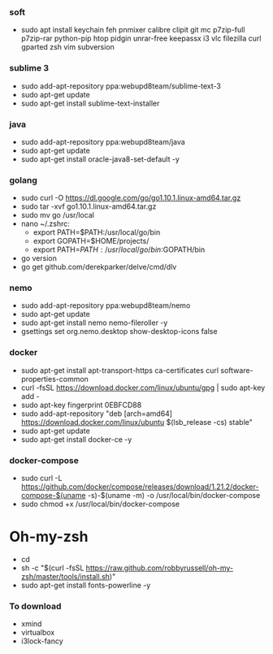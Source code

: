 ### soft
- sudo apt install keychain feh pnmixer calibre clipit git mc p7zip-full p7zip-rar python-pip htop pidgin unrar-free keepassx i3 vlc filezilla curl gparted zsh vim subversion

### sublime 3
- sudo add-apt-repository ppa:webupd8team/sublime-text-3
- sudo apt-get update
- sudo apt-get install sublime-text-installer

### java
- sudo add-apt-repository ppa:webupd8team/java
- sudo apt-get update
- sudo apt-get install oracle-java8-set-default  -y

### golang
- sudo curl -O https://dl.google.com/go/go1.10.1.linux-amd64.tar.gz
- sudo tar -xvf go1.10.1.linux-amd64.tar.gz
- sudo mv go /usr/local
- nano ~/.zshrc:
    - export PATH=$PATH:/usr/local/go/bin
    - export GOPATH=$HOME/projects/
    - export PATH=$PATH:/usr/local/go/bin:$GOPATH/bin
- go version
- go get github.com/derekparker/delve/cmd/dlv

### nemo
- sudo add-apt-repository ppa:webupd8team/nemo
- sudo apt-get update
- sudo apt-get install nemo nemo-fileroller -y
- gsettings set org.nemo.desktop show-desktop-icons false

### docker
- sudo apt-get install apt-transport-https ca-certificates curl software-properties-common
- curl -fsSL https://download.docker.com/linux/ubuntu/gpg | sudo apt-key add -
- sudo apt-key fingerprint 0EBFCD88
- sudo add-apt-repository "deb [arch=amd64] https://download.docker.com/linux/ubuntu $(lsb_release -cs) stable"
- sudo apt-get update
- sudo apt-get install docker-ce -y

### docker-compose
- sudo curl -L https://github.com/docker/compose/releases/download/1.21.2/docker-compose-$(uname -s)-$(uname -m) -o /usr/local/bin/docker-compose
- sudo chmod +x /usr/local/bin/docker-compose

# Oh-my-zsh
- cd
- sh -c "$(curl -fsSL https://raw.github.com/robbyrussell/oh-my-zsh/master/tools/install.sh)"
- sudo apt-get install fonts-powerline -y

### To download
- xmind
- virtualbox
- i3lock-fancy
